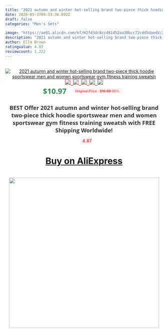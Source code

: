 ```yaml
---
title: "2021 autumn and winter hot-selling brand two-piece thick hoodie sportswear men and women sportswear gym fitness training sweatsh"
date: 2020-05-3T09:33:36.892Z
draft: false
categories: "Men's Sets"

image: "https://ae01.alicdn.com/kf/H2fd3dc8cc491452aa38bcc72cdd5daedV/2021-autumn-and-winter-hot-selling-brand-two-piece-thick-hoodie-sportswear-men-and-women-sportswear.jpg"
description: "2021 autumn and winter hot-selling brand two-piece thick hoodie sportswear men and women sportswear gym fitness training sweatsh"
author: Ella Brown
ratingvalue: 4.87
reviewcount: 1.222
---
```

<br>
<div style="text-align: center;">
<a href="https://s.click.aliexpress.com/e/_An0IgN" target="_blank" rel="nofollow noopener noreferrer"><img alt="2021 autumn and winter hot-selling brand two-piece thick hoodie sportswear men and women sportswear gym fitness training sweatsh" class="magnifier-image" src="https://ae01.alicdn.com/kf/H2fd3dc8cc491452aa38bcc72cdd5daedV/2021-autumn-and-winter-hot-selling-brand-two-piece-thick-hoodie-sportswear-men-and-women-sportswear.jpg_640x640.jpg">
<br>
<img style="border:1px solid salmon" src="https://ae01.alicdn.com/kf/H2fd3dc8cc491452aa38bcc72cdd5daedV/2021-autumn-and-winter-hot-selling-brand-two-piece-thick-hoodie-sportswear-men-and-women-sportswear.jpg_120x120.jpg">&nbsp;&nbsp;<img style="border:1px solid salmon" src="https://ae01.alicdn.com/kf/H961a7754bda4492594407367dfcaac7cn/2021-autumn-and-winter-hot-selling-brand-two-piece-thick-hoodie-sportswear-men-and-women-sportswear.jpg_120x120.jpg">&nbsp;&nbsp;<img style="border:1px solid salmon" src="https://ae01.alicdn.com/kf/H5fc37de2831e4eca9ed0c124ff3c0d079/2021-autumn-and-winter-hot-selling-brand-two-piece-thick-hoodie-sportswear-men-and-women-sportswear.jpg_120x120.jpg">&nbsp;&nbsp;<img style="border:1px solid salmon" src="https://ae01.alicdn.com/kf/H47c09e7e20e74c148c2d8ed60b3eb2det/2021-autumn-and-winter-hot-selling-brand-two-piece-thick-hoodie-sportswear-men-and-women-sportswear.jpg_120x120.jpg">&nbsp;&nbsp;<img style="border:1px solid salmon" src="https://ae01.alicdn.com/kf/H3fc74f4de3e04125856e01f1670e6f2b9/2021-autumn-and-winter-hot-selling-brand-two-piece-thick-hoodie-sportswear-men-and-women-sportswear.jpg_120x120.jpg"></a></div><br0>
<div style="text-align: center;"><span style="background-color: white; border: 0px; box-sizing: border-box; color: seagreen; display: inline-block; font-family: &quot;open sans&quot; , &quot;arial&quot; , &quot;helvetica&quot; , sans-serif , &quot;heiti&quot;; font-size: 24px; font-stretch: inherit; font-weight: 700; line-height: inherit; margin: 0px 10px 0px 0px; padding: 0px; vertical-align: middle;">$10.97 </span>
<span style="background: rgb(255 , 241 , 241); border-radius: 3px; border: 0px; box-sizing: border-box; color: #ff4747; display: inline-block; font-family: inherit; font-size: 12px; font-stretch: inherit; font-style: inherit; font-variant: inherit; font-weight: 600; line-height: inherit; margin: 0px; padding: 2px 5px; transform: scale(0.9); vertical-align: middle;">Original Price : <b style="text-decoration: line-through;">$16.88 </b> 35%&nbsp;&nbsp;</span></div>
<h1 style="color: #333333; display: inline-block; font-family: &quot;open sans&quot; , &quot;arial&quot; , &quot;helvetica&quot; , sans-serif , &quot;heiti&quot;; font-size: 18px; font-stretch: inherit; font-weight: 700; text-align: center;">BEST Offer 2021 autumn and winter hot-selling brand two-piece thick hoodie sportswear men and women sportswear gym fitness training sweatsh with FREE Shipping Worldwide!</h1>
<div style="color: #ff4747; text-align: center;">
<img src="https://4.bp.blogspot.com/-M0ZcTcb-5uY/XleCXlxnR4I/AAAAAAAAAEc/OrjgMkXV1oMQFaCRZj5HQwOCBcu3w1FegCPcBGAYYCw/s1600/star.png" style="height: 15px;">&nbsp;<b>4.87</b></div>
<div class="button_cont" align="center"><a class="buynow_a" href="https://s.click.aliexpress.com/e/_An0IgN" target="_blank" rel="nofollow noopener noreferrer"><H1>Buy on AliExpress</H1></a></div><br>
<div class="separator" style="clear: both; text-align: center;">
<img src="https://lh3.googleusercontent.com/-pTy5HemUv9M/XlePHvY0dAI/AAAAAAAAAE4/0nX5iRUoIWY8eMW9Dpxeirr157OZliDIgCLcBGAsYHQ/s1600/badge.gif" width="480">
</div>
